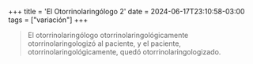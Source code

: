 +++
title = 'El Otorrinolaringólogo 2'
date = 2024-06-17T23:10:58-03:00
tags = ["variación"]
+++

> El otorrinolaringólogo otorrinolaringológicamente otorrinolaringologizó al paciente, y el paciente, otorrinolaringológicamente, quedó otorrinolaringologizado.

<!--more-->
